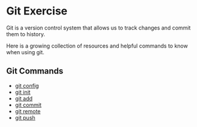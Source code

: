 # Git Exercise

Git is a version control system that allows us to track changes and commit them to history.

Here is a growing collection of resources and helpful commands to know when using git.

## Git Commands

- [git config](./Commands/Config.md)
- [git init](./Commands/Init.md)
- [git add](./Commands/Add.md)
- [git commit](./Commands/Commit.md)
- [git remote](./Commands/Remote.md)
- [git push](./Commands/Push.md)
